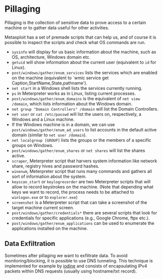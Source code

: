 # Pillaging

Pillaging is the collection of sensitive data to prove access to a certain machine or to gather data
useful for other activities.

Metasploit has a set of premade scripts that can help us, and of course it is possible to inspect
the scripts and check what OS commands are run.


* `sysinfo` will display for us basic information about the machine, such as OS, architecture, Windows
domain etc.
* `getuid` will show information about the current user (equivalent to `id` for Linux).
* `post/windows/gather/enum_services` lists the services which are enabled on the machine
  (equivalent to `wmic service get Caption,StartName,State,pathname').
* `net start` in a Windows shell lists the services currently running.
* `ps` in Meterpreter works as in Linux, listing current processes.
* `post/windows/gather/enum_domains` is the equivalent of `net view /domain`, which lists
  information about the Windows domain.
* `net group "Domain Controllers" /domain` will list the Domain Controllers.
* `net user` or `cat /etc/passwd` will list the users on, respectively, a Windows and a Linux
  machine.
* If the Windows machine is in a domain, we can use `post/windows/gather/enum_ad_users` to list
  accounts in the default active domain (similar to `net user /domain`).
* `net localgroup [GROUP]` lists the groups or the members of a specific groups on Windows.
* `post/windows/gather/enum_shares` or `net shares` will list the shares active.
* `scraper`, Meterpreter script that harvers system information like network share, registry hives
  and password hashes.
* `winenum`, Meterpreter script that runs many commands and gathers all sort of information about
  the system.
* `keyscan_start` or `keylogrecorder` are two Meterpreter scripts that will allow to record
  keystrokes on the machine. (Note that depending what keys we want to record, the process needs to
  be attached to `winlogon.exe` or to `explorer.exe`)
* `screenshot` is a Meterpreter script that can take a screenshot of the target machine current
  screen.
* `post/windows/gather/credentials*` there are several scripts that look for credentials for
  specific applications (e.g., Google Chrome, ftpx etc.).
* `post/windows/gather/enum_applications` can be used to enumerate the applications installed on the
  machine.

## Data Exfiltration

Sometimes after pillaging we want to exfiltrate data. To avoid monitoring/blocking, it is possible
to use DNS tunneling. This technique is implemented for example by
[iodine](https://github.com/yarrick/iodine) and consists of encapsulating IPv4 packets within DNS
requests (usually using hostname/txt record).

